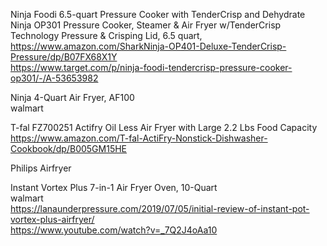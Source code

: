 

Ninja Foodi 6.5-quart Pressure Cooker with TenderCrisp and Dehydrate   
Ninja OP301 Pressure Cooker, Steamer & Air Fryer w/TenderCrisp Technology Pressure & Crisping Lid, 6.5 quart,    
https://www.amazon.com/SharkNinja-OP401-Deluxe-TenderCrisp-Pressure/dp/B07FX68X1Y     
https://www.target.com/p/ninja-foodi-tendercrisp-pressure-cooker-op301/-/A-53653982

Ninja 4-Quart Air Fryer, AF100    
walmart   

T-fal FZ700251 Actifry Oil Less Air Fryer with Large 2.2 Lbs Food Capacity    
https://www.amazon.com/T-fal-ActiFry-Nonstick-Dishwasher-Cookbook/dp/B005GM15HE    

Philips  Airfryer    

Instant Vortex Plus 7-in-1 Air Fryer Oven, 10-Quart    
walmart   
https://lanaunderpressure.com/2019/07/05/initial-review-of-instant-pot-vortex-plus-airfryer/    
https://www.youtube.com/watch?v=_7Q2J4oAa10    
